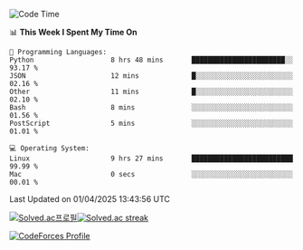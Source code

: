 
<!--START_SECTION:waka-->
![Code Time](http://img.shields.io/badge/Code%20Time-3%2C765%20hrs%202%20mins-blue)

📊 **This Week I Spent My Time On** 

```text
💬 Programming Languages: 
Python                   8 hrs 48 mins       ███████████████████████░░   93.17 % 
JSON                     12 mins             █░░░░░░░░░░░░░░░░░░░░░░░░   02.16 % 
Other                    11 mins             █░░░░░░░░░░░░░░░░░░░░░░░░   02.10 % 
Bash                     8 mins              ░░░░░░░░░░░░░░░░░░░░░░░░░   01.56 % 
PostScript               5 mins              ░░░░░░░░░░░░░░░░░░░░░░░░░   01.01 % 

💻 Operating System: 
Linux                    9 hrs 27 mins       █████████████████████████   99.99 % 
Mac                      0 secs              ░░░░░░░░░░░░░░░░░░░░░░░░░   00.01 % 
```


 Last Updated on 01/04/2025 13:43:56 UTC
<!--END_SECTION:waka-->


[![Solved.ac프로필](http://mazassumnida.wtf/api/generate_badge?boj=hckim96)](https://solved.ac/hckim96)[![Solved.ac streak](http://mazandi.herokuapp.com/api?handle=hckim96&theme=dark)](https://solved.ac/hckim96)


[![CodeForces Profile](https://cf.leed.at?id=hckim96)](https://codeforces.com/profile/hckim96)

